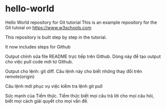 # hello-world

Hello World repository for Git tutorial
This is an example repository for the Git tutoial on https://www.w3schools.com

This repository is built step by step in the tutorial.

It now includes steps for Github

Output chỉnh sửa file README trực tiếp trên Github. Dòng này để tạo output cho việc pull code mới từ Github.

Output cho lệnh: git diff. Câu lệnh này cho biết những thay đổi trên remote(origin)

Câu lệnh mới phục vụ việc kiểm tra lệnh git pull

Sức mạnh của Tiềm thức. Tiềm thức biết mọi câu trả lời cho mọi câu hỏi, biết mọi cách giải quyết cho mọi vấn đề.
